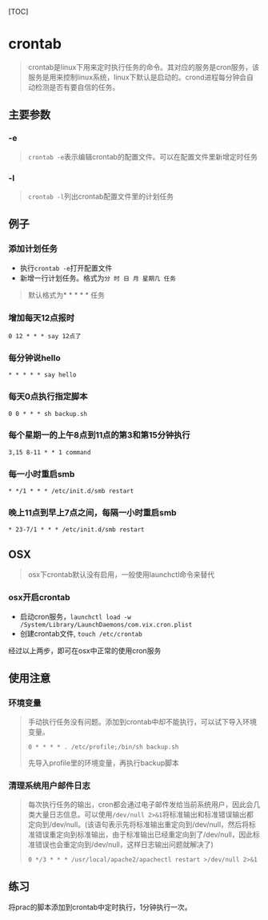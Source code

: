 [TOC]



# crontab

> crontab是linux下用来定时执行任务的命令。其对应的服务是cron服务，该服务是用来控制linux系统，linux下默认是启动的。crond进程每分钟会自动检测是否有要自信的任务。

## 主要参数

### -e

> `crontab -e`表示编辑crontab的配置文件。可以在配置文件里新增定时任务

### -l

> `crontab -l`列出crontab配置文件里的计划任务



## 例子

### 添加计划任务

- 执行`crontab -e`打开配置文件
- 新增一行计划任务。格式为`分 时 日 月 星期几 任务`

> 默认格式为* * * * * 任务

### 增加每天12点报时

`0 12 * * * say 12点了`



### 每分钟说hello

`* * * * * say hello`



### 每天0点执行指定脚本

`0 0 * * * sh backup.sh`



### 每个星期一的上午8点到11点的第3和第15分钟执行

`3,15 8-11 * * 1 command`



### 每一小时重启smb

`* */1 * * * /etc/init.d/smb restart`



### 晚上11点到早上7点之间，每隔一小时重启smb

`* 23-7/1 * * * /etc/init.d/smb restart`



## OSX

> osx下crontab默认没有启用，一般使用launchctl命令来替代

### osx开启crontab

- 启动cron服务，`launchctl load -w /System/Library/LaunchDaemons/com.vix.cron.plist`
- 创建crontab文件, `touch /etc/crontab`

经过以上两步，即可在osx中正常的使用cron服务



## 使用注意

### 环境变量

> 手动执行任务没有问题。添加到crontab中却不能执行，可以试下导入环境变量。
>
> `0 * * * * . /etc/profile;/bin/sh backup.sh`
>
> 先导入profile里的环境变量，再执行backup脚本

### 清理系统用户邮件日志

>每次执行任务的输出，cron都会通过电子邮件发给当前系统用户，因此会几类大量日志信息。可以使用`/dev/null 2>&1`将标准输出和标准错误输出都定向到/dev/null。(该语句表示先将标准输出重定向到/dev/null，然后将标准错误重定向到标准输出，由于标准输出已经重定向到了/dev/null，因此标准错误也会重定向到/dev/null，这样日志输出问题就解决了)
>
>`0 */3 * * * /usr/local/apache2/apachectl restart >/dev/null 2>&1`



## 练习

将prac的脚本添加到crontab中定时执行，1分钟执行一次。



